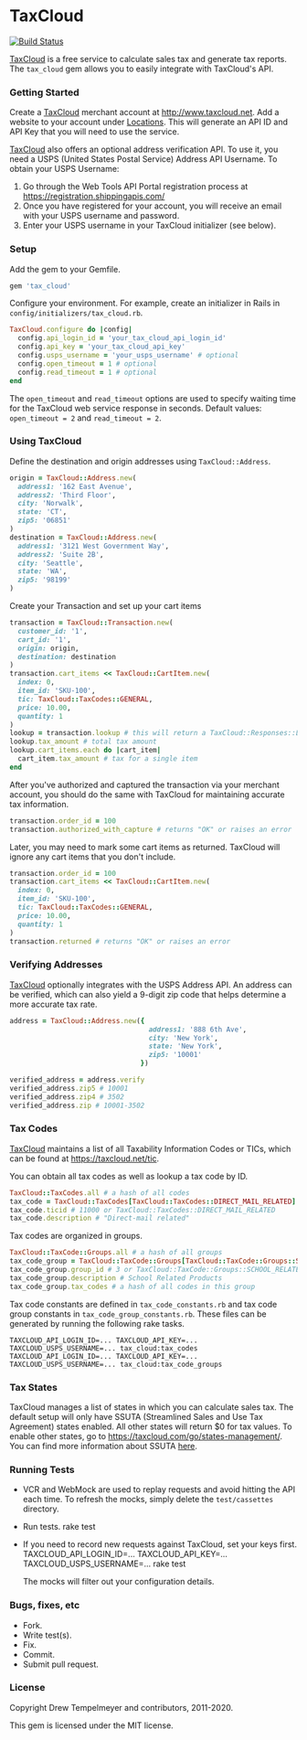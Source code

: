 # TaxCloud

[![Build Status](https://github.com/txcrb/tax_cloud/actions/workflows/test.yml/badge.svg?branch=master)](https://github.com/txcrb/tax_cloud/actions)

[TaxCloud](http://www.taxcloud.com) is a free service to calculate sales tax
and generate tax reports. The `tax_cloud` gem allows you to easily integrate
with TaxCloud's API.

### Getting Started
Create a [TaxCloud](http://www.taxcloud.com) merchant account at
http://www.taxcloud.net. Add a website to your account under
[Locations](https://taxcloud.net/account/locations). This will generate an API
ID and API Key that you will need to use the service.

[TaxCloud](http://www.taxcloud.com) also offers an optional address
verification API. To use it, you need a USPS (United States Postal Service)
Address API Username. To obtain your USPS Username:
1.  Go through the Web Tools API Portal registration process at
    https://registration.shippingapis.com/
2.  Once you have registered for your account, you will receive an email with
    your USPS username and password.
3.  Enter your USPS username in your TaxCloud initializer (see below).


### Setup
Add the gem to your Gemfile.

```ruby
gem 'tax_cloud'
```

Configure your environment. For example, create an initializer in Rails in
`config/initializers/tax_cloud.rb`.

```ruby
TaxCloud.configure do |config|
  config.api_login_id = 'your_tax_cloud_api_login_id'
  config.api_key = 'your_tax_cloud_api_key'
  config.usps_username = 'your_usps_username' # optional
  config.open_timeout = 1 # optional
  config.read_timeout = 1 # optional
end
```

The `open_timeout` and `read_timeout` options are used to specify waiting time
for the TaxCloud web service response in seconds. Default values:
`open_timeout = 2` and `read_timeout = 2`.

### Using TaxCloud
Define the destination and origin addresses using `TaxCloud::Address`.

```ruby
origin = TaxCloud::Address.new(
  address1: '162 East Avenue',
  address2: 'Third Floor',
  city: 'Norwalk',
  state: 'CT',
  zip5: '06851'
)
destination = TaxCloud::Address.new(
  address1: '3121 West Government Way',
  address2: 'Suite 2B',
  city: 'Seattle',
  state: 'WA',
  zip5: '98199'
)
```

Create your Transaction and set up your cart items

```ruby
transaction = TaxCloud::Transaction.new(
  customer_id: '1',
  cart_id: '1',
  origin: origin,
  destination: destination
)
transaction.cart_items << TaxCloud::CartItem.new(
  index: 0,
  item_id: 'SKU-100',
  tic: TaxCloud::TaxCodes::GENERAL,
  price: 10.00,
  quantity: 1
)
lookup = transaction.lookup # this will return a TaxCloud::Responses::Lookup instance
lookup.tax_amount # total tax amount
lookup.cart_items.each do |cart_item|
  cart_item.tax_amount # tax for a single item
end
```

After you've authorized and captured the transaction via your merchant
account, you should do the same with TaxCloud for maintaining accurate tax
information.

```ruby
transaction.order_id = 100
transaction.authorized_with_capture # returns "OK" or raises an error
```

Later, you may need to mark some cart items as returned. TaxCloud will ignore
any cart items that you don't include.

```ruby
transaction.order_id = 100
transaction.cart_items << TaxCloud::CartItem.new(
  index: 0,
  item_id: 'SKU-100',
  tic: TaxCloud::TaxCodes::GENERAL,
  price: 10.00,
  quantity: 1
)
transaction.returned # returns "OK" or raises an error
```

### Verifying Addresses

[TaxCloud](http://www.taxcloud.com) optionally integrates with the USPS
Address API. An address can be verified, which can also yield a 9-digit zip
code that helps determine a more accurate tax rate.

```ruby
address = TaxCloud::Address.new({
                                  address1: '888 6th Ave',
                                  city: 'New York',
                                  state: 'New York',
                                  zip5: '10001'
                                })

verified_address = address.verify
verified_address.zip5 # 10001
verified_address.zip4 # 3502
verified_address.zip # 10001-3502
```

### Tax Codes
[TaxCloud](http://www.taxcloud.com) maintains a list of all Taxability
Information Codes or TICs, which can be found at https://taxcloud.net/tic.

You can obtain all tax codes as well as lookup a tax code by ID.

```ruby
TaxCloud::TaxCodes.all # a hash of all codes
tax_code = TaxCloud::TaxCodes[TaxCloud::TaxCodes::DIRECT_MAIL_RELATED]
tax_code.ticid # 11000 or TaxCloud::TaxCodes::DIRECT_MAIL_RELATED
tax_code.description # "Direct-mail related"
```

Tax codes are organized in groups.

```ruby
TaxCloud::TaxCode::Groups.all # a hash of all groups
tax_code_group = TaxCloud::TaxCode::Groups[TaxCloud::TaxCode::Groups::SCHOOL_RELATED_PRODUCTS]
tax_code_group.group_id # 3 or TaxCloud::TaxCode::Groups::SCHOOL_RELATED_PRODUCTS
tax_code_group.description # School Related Products
tax_code_group.tax_codes # a hash of all codes in this group
```

Tax code constants are defined in `tax_code_constants.rb` and tax code group
constants in `tax_code_group_constants.rb`. These files can be generated by
running the following rake tasks.

```
TAXCLOUD_API_LOGIN_ID=... TAXCLOUD_API_KEY=... TAXCLOUD_USPS_USERNAME=... tax_cloud:tax_codes
TAXCLOUD_API_LOGIN_ID=... TAXCLOUD_API_KEY=... TAXCLOUD_USPS_USERNAME=... tax_cloud:tax_code_groups
```

### Tax States
TaxCloud manages a list of states in which you can calculate sales tax. The
default setup will only have SSUTA (Streamlined Sales and Use Tax Agreement)
states enabled. All other states will return $0 for tax values. To enable
other states, go to https://taxcloud.com/go/states-management/. You can find
more information about SSUTA
[here](http://www.streamlinedsalestax.org/index.php?page=About-Us).

### Running Tests
*   VCR and WebMock are used to replay requests and avoid hitting the API each
    time. To refresh the mocks, simply delete the `test/cassettes` directory.
*   Run tests.
        rake test

*   If you need to record new requests against TaxCloud, set your keys first.
        TAXCLOUD_API_LOGIN_ID=... TAXCLOUD_API_KEY=... TAXCLOUD_USPS_USERNAME=... rake test

    The mocks will filter out your configuration details.


### Bugs, fixes, etc
*   Fork.
*   Write test(s).
*   Fix.
*   Commit.
*   Submit pull request.


### License

Copyright Drew Tempelmeyer and contributors, 2011-2020.

This gem is licensed under the MIT license.
